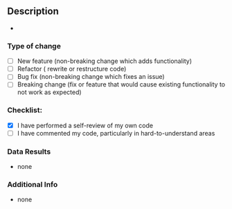<!-- Remove the text block if it is not used or necessary -->

## Description

<!-- Please include a summary of the change or which issue is fixed. -->

-

### Type of change

- [ ] New feature (non-breaking change which adds functionality)
- [ ] Refactor ( rewrite or restructure code)
- [ ] Bug fix (non-breaking change which fixes an issue)
- [ ] Breaking change (fix or feature that would cause existing functionality to not work as expected)

### Checklist:

- [x] I have performed a self-review of my own code
- [ ] I have commented my code, particularly in hard-to-understand areas

### Data Results

<!-- video/image or results of the changes made -->

- none

### Additional Info

<!-- any additional information or context -->

- none
